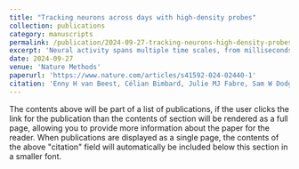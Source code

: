 ```yaml
---
title: "Tracking neurons across days with high-density probes"
collection: publications
category: manuscripts
permalink: /publication/2024-09-27-tracking-neurons-high-density-probes
excerpt: 'Neural activity spans multiple time scales, from milliseconds to months. Its evolution can be recorded with chronic high-density arrays such as Neuropixels probes, which can measure each spike at tens of sites and record hundreds of neurons. These probes produce vast amounts of data that require different approaches for tracking neurons across recordings. Here, to meet this need, we developed UnitMatch, a pipeline that operates after spike sorting, based only on each unit’s average spike waveform. We tested UnitMatch in Neuropixels recordings from the mouse brain, where it tracked neurons across weeks. Across the brain, neurons had distinctive inter-spike interval distributions. Their correlations with other neurons remained stable over weeks. In the visual cortex, the neurons’ selectivity for visual stimuli remained similarly stable. In the striatum, however, neuronal responses changed across days during learning of a task. UnitMatch is thus a promising tool to reveal both invariance and plasticity in neural activity across days.'
date: 2024-09-27
venue: 'Nature Methods'
paperurl: 'https://www.nature.com/articles/s41592-024-02440-1'
citation: 'Enny H van Beest, Célian Bimbard, Julie MJ Fabre, Sam W Dodgson, Flóra Takács, Philip Coen, Anna Lebedeva, Kenneth D Harris, Matteo Carandini (2024). &quot;Tracking neurons across days with high-density probes.&quot; <i>Nature Methods 1</i>. 1(3).'
---
```


The contents above will be part of a list of publications, if the user clicks the link for the publication than the contents of section will be rendered as a full page, allowing you to provide more information about the paper for the reader. When publications are displayed as a single page, the contents of the above "citation" field will automatically be included below this section in a smaller font.
